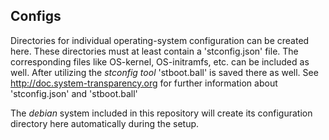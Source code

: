 ## Configs

Directories for individual operating-system configuration can be created here. These directories must at least contain a 'stconfig.json' file. The corresponding files like OS-kernel, OS-initramfs, etc. can be included as well. After utilizing the _stconfig tool_ 'stboot.ball' is saved there as well.
See http://doc.system-transparency.org for further information about 'stconfig.json' and 'stboot.ball'

The _debian_ system included in this repository will create its configuration directory here automatically during the setup.
